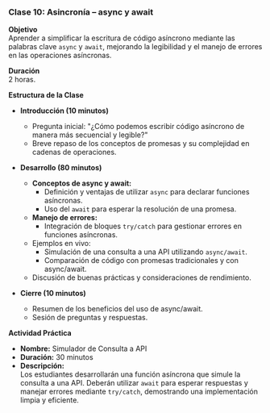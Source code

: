 ### **Clase 10: Asincronía – async y await**

**Objetivo**  
Aprender a simplificar la escritura de código asíncrono mediante las palabras clave `async` y `await`, mejorando la legibilidad y el manejo de errores en las operaciones asíncronas.

**Duración**  
2 horas.

**Estructura de la Clase**  

- **Introducción (10 minutos)**
  - Pregunta inicial: "¿Cómo podemos escribir código asíncrono de manera más secuencial y legible?"
  - Breve repaso de los conceptos de promesas y su complejidad en cadenas de operaciones.

- **Desarrollo (80 minutos)**
  - **Conceptos de async y await:**
    - Definición y ventajas de utilizar `async` para declarar funciones asíncronas.
    - Uso del `await` para esperar la resolución de una promesa.
  - **Manejo de errores:**
    - Integración de bloques `try/catch` para gestionar errores en funciones asíncronas.
  - Ejemplos en vivo:
    - Simulación de una consulta a una API utilizando `async/await`.
    - Comparación de código con promesas tradicionales y con async/await.
  - Discusión de buenas prácticas y consideraciones de rendimiento.

- **Cierre (10 minutos)**
  - Resumen de los beneficios del uso de async/await.
  - Sesión de preguntas y respuestas.

**Actividad Práctica**  
- **Nombre:** Simulador de Consulta a API  
- **Duración:** 30 minutos  
- **Descripción:**  
  Los estudiantes desarrollarán una función asíncrona que simule la consulta a una API. Deberán utilizar `await` para esperar respuestas y manejar errores mediante `try/catch`, demostrando una implementación limpia y eficiente.

